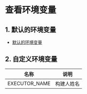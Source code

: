 # 查看环境变量

## 1. 默认的环境变量

- [默认的环境变量](http://localhost:8080/jenkins/env-vars.html/)

## 2. 自定义环境变量

|      名称       |  说明   |
|:-------------:|:-----:|
| EXECUTOR_NAME | 构建人姓名 |